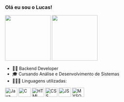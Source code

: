 ### Olá eu sou o Lucas!
<div>
    <img height="150em" src="https://github-readme-stats-ten-gilt.vercel.app/api?username=eijilucas&show_icons=true&theme=dark&count_private=true">
    <img height="150em" src="https://github-readme-stats-ten-gilt.vercel.app/api/top-langs/?username=eijilucas&layout=compact&theme=dracula">
</div>

- 👨‍💻 Backend Developer
- 🎓 Cursando Análise e Desenvolvimento de Sistemas
- 👨🏼‍💻 Linguagens utilizadas:

<div>
  <img align="center" alt="Java" height="30" width="40" src="https://www.svgrepo.com/show/303388/java-4-logo.svg">
  <img align="center" alt="C" height="30" width="40" src="https://cdn.worldvectorlogo.com/logos/c--4.svg">
  <img align="center" alt="HTML" height="30" width="40" src="https://cdn.worldvectorlogo.com/logos/html-1.svg">
  <img align="center" alt="CSS" height="30" width="40" src="https://cdn.worldvectorlogo.com/logos/css-3.svg">
  <img align="center" alt="JS" height="30" width="40" src="https://cdn.worldvectorlogo.com/logos/logo-javascript.svg">
  <img align="center" alt="MYSQL" height="30" width="40" src="https://cdn.worldvectorlogo.com/logos/mysql-6.svg">
</div>
